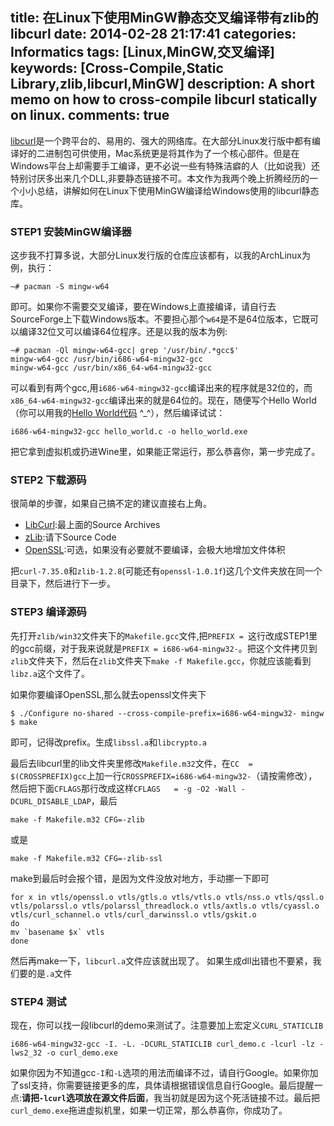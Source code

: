 title: 在Linux下使用MinGW静态交叉编译带有zlib的libcurl
date: 2014-02-28 21:17:41
categories: Informatics
tags: [Linux,MinGW,交叉编译]
keywords: [Cross-Compile,Static Library,zlib,libcurl,MinGW]
description: A short memo on how to cross-compile libcurl statically on linux.
comments: true
---
[libcurl](http://curl.haxx.se/)是一个跨平台的、易用的、强大的网络库。在大部分Linux发行版中都有编译好的二进制包可供使用，Mac系统更是将其作为了一个核心部件。但是在Windows平台上却需要手工编译，更不必说一些有特殊洁癖的人（比如说我）还特别讨厌多出来几个DLL,非要静态链接不可。本文作为我两个晚上折腾经历的一个小小总结，讲解如何在Linux下使用MinGW编译给Windows使用的libcurl静态库。

### STEP1 安装MinGW编译器
这步我不打算多说，大部分Linux发行版的仓库应该都有，以我的ArchLinux为例，执行：

    ~# pacman -S mingw-w64
    
即可。如果你不需要交叉编译，要在Windows上直接编译，请自行去SourceForge上下载Windows版本。不要担心那个`w64`是不是64位版本，它既可以编译32位又可以编译64位程序。还是以我的版本为例:

    ~# pacman -Ql mingw-w64-gcc| grep '/usr/bin/.*gcc$'
    mingw-w64-gcc /usr/bin/i686-w64-mingw32-gcc
    mingw-w64-gcc /usr/bin/x86_64-w64-mingw32-gcc
    
可以看到有两个gcc,用`i686-w64-mingw32-gcc`编译出来的程序就是32位的，而`x86_64-w64-mingw32-gcc`编译出来的就是64位的。现在，随便写个Hello World（你可以用我的[Hello World代码](http://www.devinprogress.org/2012/12/helloworld/) ^_^），然后编译试试：

    i686-w64-mingw32-gcc hello_world.c -o hello_world.exe
    
把它拿到虚拟机或扔进Wine里，如果能正常运行，那么恭喜你，第一步完成了。
<!--more-->
### STEP2 下载源码
很简单的步骤，如果自己搞不定的建议直接右上角。
    
- [LibCurl](http://curl.haxx.se/download.html):最上面的Source Archives
- [zLib](http://www.zlib.net/):请下Source Code
- [OpenSSL](https://www.openssl.org/source/):可选，如果没有必要就不要编译，会极大地增加文件体积

把`curl-7.35.0`和`zlib-1.2.8`(可能还有`openssl-1.0.1f`)这几个文件夹放在同一个目录下，然后进行下一步。

### STEP3 编译源码
先打开`zlib/win32`文件夹下的`Makefile.gcc`文件,把`PREFIX = `这行改成STEP1里的gcc前缀，对于我来说就是`PREFIX = i686-w64-mingw32-`。把这个文件拷贝到`zlib`文件夹下，然后在`zlib`文件夹下`make -f Makefile.gcc`，你就应该能看到`libz.a`这个文件了。

如果你要编译OpenSSL,那么就去openssl文件夹下

    $ ./Configure no-shared --cross-compile-prefix=i686-w64-mingw32- mingw
    $ make
    
即可，记得改prefix。生成`libssl.a`和`libcrypto.a`

最后去libcurl里的lib文件夹里修改`Makefile.m32`文件，在`CC	= $(CROSSPREFIX)gcc`上加一行`CROSSPREFIX=i686-w64-mingw32-`（请按需修改），然后把下面`CFLAGS`那行改成这样`CFLAGS	= -g -O2 -Wall -DCURL_DISABLE_LDAP`，最后

    make -f Makefile.m32 CFG=-zlib

或是
    
    make -f Makefile.m32 CFG=-zlib-ssl
    
make到最后时会报个错，是因为文件没放对地方，手动挪一下即可

    for x in vtls/openssl.o vtls/gtls.o vtls/vtls.o vtls/nss.o vtls/qssl.o vtls/polarssl.o vtls/polarssl_threadlock.o vtls/axtls.o vtls/cyassl.o vtls/curl_schannel.o vtls/curl_darwinssl.o vtls/gskit.o
    do
    mv `basename $x` vtls
    done

然后再make一下，`libcurl.a`文件应该就出现了。
如果生成dll出错也不要紧，我们要的是`.a`文件

### STEP4 测试
现在，你可以找一段libcurl的demo来测试了。注意要加上宏定义`CURL_STATICLIB`

    i686-w64-mingw32-gcc -I. -L. -DCURL_STATICLIB curl_demo.c -lcurl -lz -lws2_32 -o curl_demo.exe
    
如果你因为不知道gcc`-I`和`-L`选项的用法而编译不过，请自行Google。如果你加了ssl支持，你需要链接更多的库，具体请根据错误信息自行Google。最后提醒一点:**请把`-lcurl`选项放在源文件后面**，我当初就是因为这个死活链接不过。最后把`curl_demo.exe`拖进虚拟机里，如果一切正常，那么恭喜你，你成功了。

